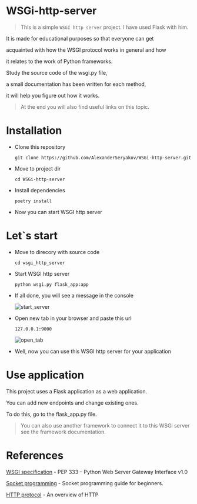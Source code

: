 # WSGi-http-server
> This is a simple `WSGI http server` project.
> I have used Flask with him.

It is made for educational purposes so that everyone can get 

acquainted with how the WSGI protocol works in general and how 

it relates to the work of Python frameworks.

Study the source code of the wsgi.py file, 

a small documentation has been written for each method, 

it will help you figure out how it works.

> At the end you will also find useful links on this topic.
# Installation

- Clone this repository
  
  ```
  git clone https://github.com/AlexanderSeryakov/WSGi-http-server.git
  ```
- Move to project dir
  
  ```
  cd WSGi-http-server
  ``` 
- Install dependencies

  ```
  poetry install
  ```
- Now you can start WSGI http server

# Let`s start
- Move to direcory with source code
  
  ```
  cd wsgi_http_server
  ```
- Start WSGI http server
  ```
  python wsgi.py flask_app:app
  ```
- If all done, you will see a message in the console
  
  ![start_server](https://github.com/AlexanderSeryakov/WSGi-http-server/assets/110708669/41ef24fe-98c3-43f5-8b4e-e228f27e9c5c)

- Open new tab in your browser and paste this url
  ```
  127.0.0.1:9000
  ```
  ![open_tab](https://github.com/AlexanderSeryakov/WSGi-http-server/assets/110708669/7ba67db4-bc09-4e61-b62c-8adba3a57a9f)

- Well, now you can use this WSGI http server for your application

# Use application

This project uses a Flask application as a web application.

You can add new endpoints and change existing ones.

To do this, go to the flask_app.py file.

> You can also use another framework to connect it to this WSGi server see the framework documentation.

# References
[WSGI specification](https://peps.python.org/pep-0333/) - PEP 333 – Python Web Server Gateway Interface v1.0

[Socket programming](https://realpython.com/python-sockets/) - Socket programming guide for beginners.

[HTTP protocol](https://developer.mozilla.org/en-US/docs/Web/HTTP/Overview) - An overview of HTTP
